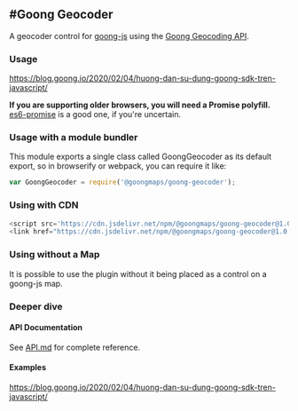 #Goong Geocoder
---

A geocoder control for [goong-js](https://docs.goong.io/js/guide) using the [Goong Geocoding API](https://docs.goong.io/rest/guide#place).

### Usage

https://blog.goong.io/2020/02/04/huong-dan-su-dung-goong-sdk-tren-javascript/

**If you are supporting older browsers, you will need a Promise polyfill.**
[es6-promise](https://github.com/stefanpenner/es6-promise) is a good one, if you're uncertain.

### Usage with a module bundler

This module exports a single class called GoongGeocoder as its default export,
so in browserify or webpack, you can require it like:

```js
var GoongGeocoder = require('@goongmaps/goong-geocoder');
```
### Using with CDN
```js
<script src='https://cdn.jsdelivr.net/npm/@goongmaps/goong-geocoder@1.0.3/dist/goong-geocoder.min.js'></script>
<link href="https://cdn.jsdelivr.net/npm/@goongmaps/goong-geocoder@1.0.3/dist/goong-geocoder.css" rel="stylesheet" type="text/css"/>
```
###  Using without a Map
It is possible to use the plugin without it being placed as a control on a goong-js map. 

### Deeper dive

#### API Documentation

See [API.md](https://github.com/goong-io/goong-geocoder-js/blob/master/API.md) for complete reference.

#### Examples

https://blog.goong.io/2020/02/04/huong-dan-su-dung-goong-sdk-tren-javascript/

